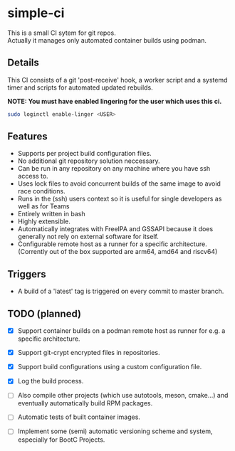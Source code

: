# simple-ci

This is a small CI sytem for git repos.  
Actually it manages only automated container builds using podman.

## Details

This CI consists of a git 'post-receive' hook, a worker script and a
systemd timer and scripts for automated updated rebuilds.

**NOTE: You must have enabled lingering for the user which uses this ci.**

```sh
sudo loginctl enable-linger <USER>
```

## Features

- Supports per project build configuration files.
- No additional git repository solution neccessary.
- Can be run in any repository on any machine where you have ssh access to.
- Uses lock files to avoid concurrent builds of the same image to avoid race conditions.
- Runs in the (ssh) users context so it is useful for single developers as well
  as for Teams
- Entirely written in bash
- Highly extensible.
- Automatically integrates with FreeIPA and GSSAPI because it does generally not
  rely on external software for itself.
- Configurable remote host as a runner for a specific architecture. (Corrently
  out of the box supported are arm64, amd64 and riscv64)

## Triggers

- A build of a 'latest' tag is triggered on every commit to master branch.

## TODO (planned)

- [x] Support container builds on a podman remote host as runner for e.g. a
      specific architecture.

- [x] Support git-crypt encrypted files in repositories.

- [x] Support build configurations using a custom configuration file.

- [x] Log the build process.

- [ ] Also compile other projects (which use autotools, meson, cmake...) and
      eventually automatically build RPM packages.

- [ ] Automatic tests of built container images.

- [ ] Implement some (semi) automatic versioning scheme and system, especially
for BootC Projects.
